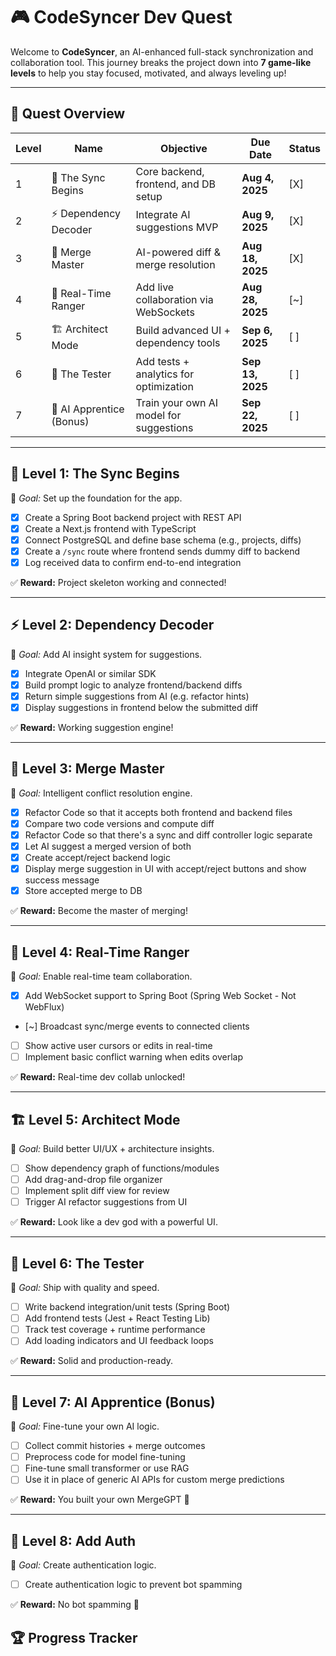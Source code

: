 # 🎮 CodeSyncer Dev Quest

Welcome to **CodeSyncer**, an AI-enhanced full-stack synchronization and collaboration tool. This journey breaks the project down into **7 game-like levels** to help you stay focused, motivated, and always leveling up!

---

## 🧭 Quest Overview

| Level | Name                   | Objective                                 | Due Date        | Status |
|-------|------------------------|-------------------------------------------|------------------|--------|
| 1     | 🌱 The Sync Begins      | Core backend, frontend, and DB setup      | **Aug 4, 2025**  | [X]    |
| 2     | ⚡ Dependency Decoder   | Integrate AI suggestions MVP              | **Aug 9, 2025**  | [X]    |
| 3     | 🧠 Merge Master         | AI-powered diff & merge resolution        | **Aug 18, 2025** | [X]    |
| 4     | 📡 Real-Time Ranger     | Add live collaboration via WebSockets     | **Aug 28, 2025** | [~]    |
| 5     | 🏗️ Architect Mode        | Build advanced UI + dependency tools      | **Sep 6, 2025**  | [ ]    |
| 6     | 🧪 The Tester           | Add tests + analytics for optimization    | **Sep 13, 2025** | [ ]    |
| 7     | 🧬 AI Apprentice (Bonus)| Train your own AI model for suggestions   | **Sep 22, 2025** | [ ]    |


---

## 🌱 **Level 1: The Sync Begins**

🧩 _Goal:_ Set up the foundation for the app.

- [X] Create a Spring Boot backend project with REST API
- [X] Create a Next.js frontend with TypeScript
- [X] Connect PostgreSQL and define base schema (e.g., projects, diffs)
- [X] Create a `/sync` route where frontend sends dummy diff to backend
- [X] Log received data to confirm end-to-end integration

✅ **Reward:** Project skeleton working and connected!

---

## ⚡ **Level 2: Dependency Decoder**

🧩 _Goal:_ Add AI insight system for suggestions.

- [X] Integrate OpenAI or similar SDK
- [X] Build prompt logic to analyze frontend/backend diffs
- [X] Return simple suggestions from AI (e.g. refactor hints)
- [X] Display suggestions in frontend below the submitted diff

✅ **Reward:** Working suggestion engine!

---

## 🧠 **Level 3: Merge Master**

🧩 _Goal:_ Intelligent conflict resolution engine.

- [X] Refactor Code so that it accepts both frontend and backend files
- [X] Compare two code versions and compute diff
- [X] Refactor Code so that there's a sync and diff controller logic separate
- [X] Let AI suggest a merged version of both
- [X] Create accept/reject backend logic
- [X] Display merge suggestion in UI with accept/reject buttons and show success message
- [X] Store accepted merge to DB

✅ **Reward:** Become the master of merging!

---

## 📡 **Level 4: Real-Time Ranger**

🧩 _Goal:_ Enable real-time team collaboration.

- [X] Add WebSocket support to Spring Boot (Spring Web Socket - Not WebFlux)
- [~] Broadcast sync/merge events to connected clients
- [ ] Show active user cursors or edits in real-time
- [ ] Implement basic conflict warning when edits overlap

✅ **Reward:** Real-time dev collab unlocked!

---

## 🏗️ **Level 5: Architect Mode**

🧩 _Goal:_ Build better UI/UX + architecture insights.

- [ ] Show dependency graph of functions/modules
- [ ] Add drag-and-drop file organizer
- [ ] Implement split diff view for review
- [ ] Trigger AI refactor suggestions from UI

✅ **Reward:** Look like a dev god with a powerful UI.

---

## 🧪 **Level 6: The Tester**

🧩 _Goal:_ Ship with quality and speed.

- [ ] Write backend integration/unit tests (Spring Boot)
- [ ] Add frontend tests (Jest + React Testing Lib)
- [ ] Track test coverage + runtime performance
- [ ] Add loading indicators and UI feedback loops

✅ **Reward:** Solid and production-ready.

---

## 🧬 **Level 7: AI Apprentice (Bonus)**

🧩 _Goal:_ Fine-tune your own AI logic.

- [ ] Collect commit histories + merge outcomes
- [ ] Preprocess code for model fine-tuning
- [ ] Fine-tune small transformer or use RAG
- [ ] Use it in place of generic AI APIs for custom merge predictions

✅ **Reward:** You built your own MergeGPT 😤

---

## 🧬 **Level 8: Add Auth**

🧩 _Goal:_ Create authentication logic.

- [ ] Create authentication logic to prevent bot spamming

✅ **Reward:** No bot spamming 😤

## 🏆 Progress Tracker

